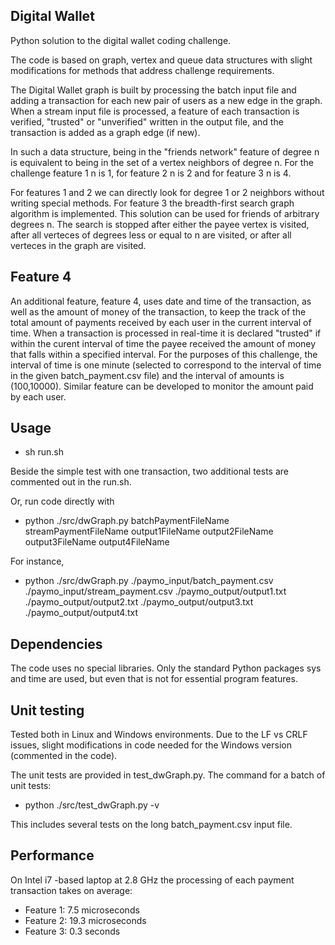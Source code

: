 ## Digital Wallet

Python solution to the digital wallet coding challenge.

The code is based on graph, vertex and queue data structures with slight modifications for methods that address challenge requirements.

The Digital Wallet graph is built by processing the batch input file and adding a transaction for each new pair of users as a new edge in the graph. When a stream input file is processed, a feature of each transaction is verified, "trusted" or "unverified" written in the output file, and the transaction is added as a graph edge (if new).  

In such a data structure, being in the "friends network" feature of degree n is equivalent to being in the set of a vertex neighbors of degree n. For the challenge feature 1 n is 1, for feature 2 n is 2 and for feature 3 n is 4. 

For features 1 and 2 we can directly look for degree 1 or 2 neighbors without writing special methods. For feature 3 the breadth-first search graph algorithm is implemented. This solution can be used for friends of arbitrary degrees n. The search is stopped after either the payee vertex is visited, after all verteces of degrees less or equal to n are visited, or after all verteces in the graph are visited.

## Feature 4
An additional feature, feature 4, uses date and time of the transaction, as well as the amount of money of the transaction, to keep the track of the total amount of payments received by each user in the current interval of time. When a transaction is processed in real-time it is declared "trusted" if within the curent interval of time the payee received the amount of money that falls within a specified interval. For the purposes of this challenge, the interval of time is one minute (selected to correspond to the interval of time in the given batch_payment.csv file) and the interval of amounts is (100,10000). Similar feature can be developed to monitor the amount paid by each user.  

## Usage
* sh run.sh

Beside the simple test with one transaction, two additional tests are commented out in the run.sh.

Or, run code directly with
* python ./src/dwGraph.py batchPaymentFileName streamPaymentFileName output1FileName output2FileName output3FileName output4FileName

For instance,
* python ./src/dwGraph.py ./paymo_input/batch_payment.csv ./paymo_input/stream_payment.csv ./paymo_output/output1.txt ./paymo_output/output2.txt ./paymo_output/output3.txt ./paymo_output/output4.txt

## Dependencies
The code uses no special libraries. Only the standard Python packages sys and time are used, but even that is not for essential program features.

## Unit testing
Tested both in Linux and Windows environments. Due to the LF vs CRLF issues, slight modifications in code needed for the Windows version (commented in the code).

The unit tests are provided in test_dwGraph.py. The command for a batch of unit tests:
* python ./src/test_dwGraph.py -v

This includes several tests on the long batch_payment.csv input file.

## Performance
On Intel i7 -based laptop at 2.8 GHz the processing of each payment transaction takes on average:
* Feature 1:   7.5 microseconds
* Feature 2:   19.3 microseconds
* Feature 3:   0.3 seconds
